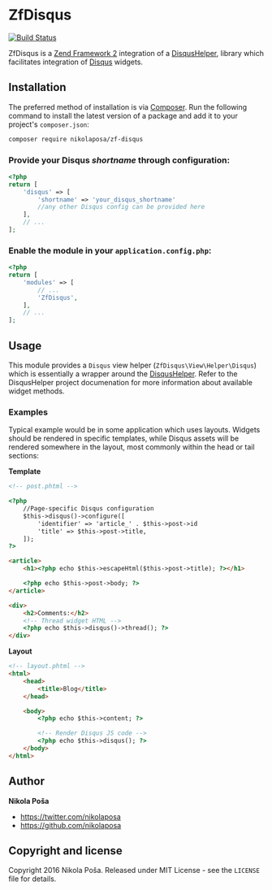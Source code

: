# ZfDisqus

[![Build Status](https://travis-ci.org/nikolaposa/ZfDisqus.svg?branch=master)](https://travis-ci.org/nikolaposa/ZfDisqus)

ZfDisqus is a [Zend Framework 2](http://framework.zend.com) integration of a [DisqusHelper][disqus-helper],
library which facilitates integration of [Disqus](https://disqus.com/websites) widgets.

## Installation

The preferred method of installation is via [Composer](http://getcomposer.org/). Run the following
command to install the latest version of a package and add it to your project's `composer.json`:

```bash
composer require nikolaposa/zf-disqus
```

### Provide your Disqus *shortname* through configuration:

```php
<?php
return [
    'disqus' => [
        'shortname' => 'your_disqus_shortname'
        //any other Disqus config can be provided here
    ],
    // ...
];
```

### Enable the module in your `application.config.php`:

```php
<?php
return [
    'modules' => [
        // ...
        'ZfDisqus',
    ],
    // ...
];
```

## Usage

This module provides a `Disqus` view helper (`ZfDisqus\View\Helper\Disqus`) which is essentially a wrapper around the [DisqusHelper][disqus-helper].
Refer to the DisqusHelper project documenation for more information about available widget methods.

### Examples

Typical example would be in some application which uses layouts. Widgets should be rendered in specific templates,
while Disqus assets will be rendered somewhere in the layout, most commonly within the head or tail sections:

**Template**
```html
<!-- post.phtml -->

<?php
    //Page-specific Disqus configuration
    $this->disqus()->configure([
        'identifier' => 'article_' . $this->post->id
        'title' => $this->post->title,
    ]);
?>

<article>
    <h1><?php echo $this->escapeHtml($this->post->title); ?></h1>

    <?php echo $this->post->body; ?>
</article>

<div>
    <h2>Comments:</h2>
    <!-- Thread widget HTML -->
    <?php echo $this->disqus()->thread(); ?>
</div>
```

**Layout**
```html
<!-- layout.phtml -->
<html>
    <head>
        <title>Blog</title>
    </head>

    <body>
        <?php echo $this->content; ?>

        <!-- Render Disqus JS code -->
        <?php echo $this->disqus(); ?>
    </body>
</html>
```

## Author

**Nikola Poša**

* https://twitter.com/nikolaposa
* https://github.com/nikolaposa

## Copyright and license

Copyright 2016 Nikola Poša. Released under MIT License - see the `LICENSE` file for details.

[disqus-helper]: https://github.com/nikolaposa/disqus-helper